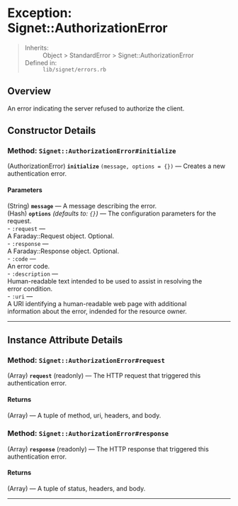 # Exception: Signet::AuthorizationError #
<dl>
<blockquote><dt>Inherits:</dt>
<dd>Object > StandardError > Signet::AuthorizationError</dd>
<dt>Defined in:</dt>
<dd><code>lib/signet/errors.rb</code></dd>
</dl>
<h2>Overview</h2>
An error indicating the server refused to authorize the client.<br>
<h2>Constructor Details</h2>
<h3>Method: <code>Signet::AuthorizationError#initialize</code></h3>
(AuthorizationError)  <b><code>initialize</code></b> <code>(message, options = {})</code> — Creates a new authentication error.<br>
<h4>Parameters</h4>
(String) <b><code>message</code></b> — A message describing the error.<br />
(Hash) <b><code>options</code></b> <i>(defaults to: <code>{}</code>)</i> — The configuration parameters for the request.<br>
- <code>:request</code> —<br>
A Faraday::Request object.  Optional.<br>
- <code>:response</code> —<br>
A Faraday::Response object.  Optional.<br>
- <code>:code</code> —<br>
An error code.<br>
- <code>:description</code> —<br>
Human-readable text intended to be used to assist in resolving the<br>
error condition.<br>
- <code>:uri</code> —<br>
A URI identifying a human-readable web page with additional<br>
information about the error, indended for the resource owner.<br />
<hr />
<h2>Instance Attribute Details</h2>
<h3>Method: <code>Signet::AuthorizationError#request</code></h3>
(Array)  <b><code>request</code></b> <span>(readonly)</span> — The HTTP request that triggered this authentication error.<br>
<h4>Returns</h4>
(Array) — A tuple of method, uri, headers, and body.<br />
<h3>Method: <code>Signet::AuthorizationError#response</code></h3>
(Array)  <b><code>response</code></b> <span>(readonly)</span> — The HTTP response that triggered this authentication error.<br>
<h4>Returns</h4>
(Array) — A tuple of status, headers, and body.<br />
<hr />